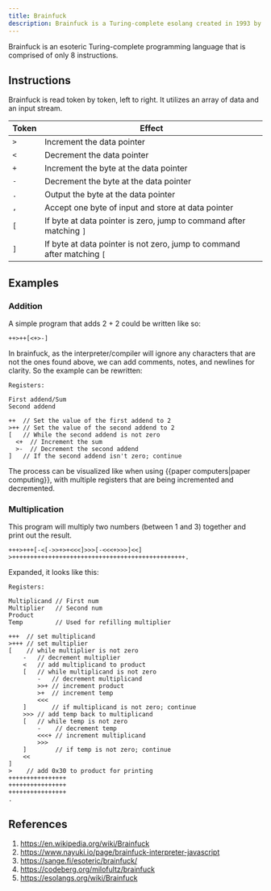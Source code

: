 ```yaml
---
title: Brainfuck
description: Brainfuck is a Turing-complete esolang created in 1993 by Urban Müller.
---
```


Brainfuck is an esoteric Turing-complete programming language that is comprised of only 8 instructions.

## Instructions

Brainfuck is read token by token, left to right. It utilizes an array of data and an input stream.

Token | Effect
--- | ---
`>` | Increment the data pointer
`<` | Decrement the data pointer
`+` | Increment the byte at the data pointer
`-` | Decrement the byte at the data pointer
`.` | Output the byte at the data pointer
`,` | Accept one byte of input and store at data pointer
`[` | If byte at data pointer is zero, jump to command after matching `]` 
`]` | If byte at data pointer is not zero, jump to command after matching `[` 

## Examples

### Addition

A simple program that adds 2 + 2 could be written like so:

```brainfuck
++>++[<+>-]
```

In brainfuck, as the interpreter/compiler will ignore any characters that are not the ones found above, we can add comments, notes, and newlines for clarity. So the example can be rewritten:

```brainfuck
Registers:

First addend/Sum
Second addend

++  // Set the value of the first addend to 2
>++ // Set the value of the second addend to 2
[   // While the second addend is not zero
  <+  // Increment the sum
  >-  // Decrement the second addend
]   // If the second addend isn't zero; continue
```

The process can be visualized like when using {{paper computers|paper computing}}, with multiple registers that are being incremented and decremented.

### Multiplication

This program will multiply two numbers (between 1 and 3) together and print out the result.

```
+++>+++[-<[->>+>+<<<]>>>[-<<<+>>>]<<]
>++++++++++++++++++++++++++++++++++++++++++++++++.
```

Expanded, it looks like this:

```brainfuck
Registers:

Multiplicand // First num
Multiplier   // Second num
Product
Temp         // Used for refilling multiplier

+++  // set multiplicand
>+++ // set multiplier
[    // while multiplier is not zero
    -   // decrement multiplier
    <   // add multiplicand to product
    [   // while multiplicand is not zero
        -   // decrement multiplicand
        >>+ // increment product
        >+  // increment temp
        <<<
    ]       // if multiplicand is not zero; continue
    >>> // add temp back to multiplicand
    [   // while temp is not zero
        -    // decrement temp
        <<<+ // increment multiplicand
        >>>
    ]        // if temp is not zero; continue
    <<
]
>    // add 0x30 to product for printing
++++++++++++++++
++++++++++++++++
++++++++++++++++
.

```

## References

1. https://en.wikipedia.org/wiki/Brainfuck
1. https://www.nayuki.io/page/brainfuck-interpreter-javascript
1. https://sange.fi/esoteric/brainfuck/
1. https://codeberg.org/milofultz/brainfuck
1. https://esolangs.org/wiki/Brainfuck
